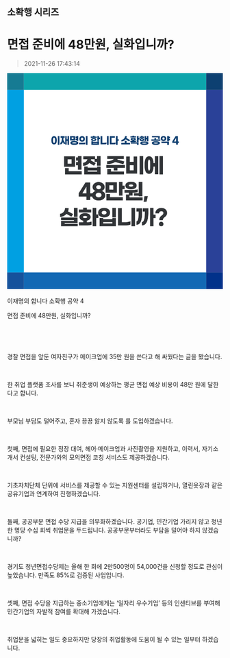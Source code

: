 ## 소확행 시리즈
# 면접 준비에 48만원, 실화입니까?
> 2021-11-26 17:43:14

![면접 준비에 48만원, 실화입니까?](004.png)

이재명의 합니다 소확행 공약 4

면접 준비에 48만원, 실화입니까?

​

​

경찰 면접을 앞둔 여자친구가 메이크업에 35만 원을 쓴다고 해 싸웠다는 글을 봤습니다.

​

한 취업 플랫폼 조사를 보니 취준생이 예상하는 평균 면접 예상 비용이 48만 원에 달한다고 합니다.

​

부모님 부담도 덜어주고, 혼자 끙끙 앓지 않도록 를 도입하겠습니다.

​

첫째, 면접에 필요한 정장 대여, 헤어·메이크업과 사진촬영을 지원하고, 이력서, 자기소개서 컨설팅, 전문가와의 모의면접 코칭 서비스도 제공하겠습니다.

​

기초자치단체 단위에 서비스를 제공할 수 있는 지원센터를 설립하거나, 열린옷장과 같은 공유기업과 연계하여 진행하겠습니다.

​

둘째, 공공부문 면접 수당 지급을 의무화하겠습니다. 공기업, 민간기업 가리지 않고 청년 한 명당 수십 회씩 취업문을 두드립니다. 공공부문부터라도 부담을 덜어야 하지 않겠습니까?

​

경기도 청년면접수당제는 올해 한 회에 2만500명이 54,000건을 신청할 정도로 관심이 높았습니다. 만족도 85%로 검증된 사업입니다.

​

셋째, 면접 수당을 지급하는 중소기업에게는 ‘일자리 우수기업’ 등의 인센티브를 부여해 민간기업의 자발적 참여를 확대해 가겠습니다.

​

취업문을 넓히는 일도 중요하지만 당장의 취업활동에 도움이 될 수 있는 일부터 하겠습니다.
